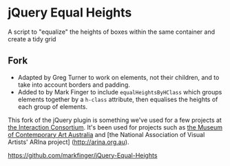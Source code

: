 # jQuery Equal Heights

A script to "equalize" the heights of boxes within the same container and create
a tidy grid

## Fork

*	Adapted by Greg Turner to work on elements, not their children, and to take
	into account borders and padding.
*	Added to by Mark Finger to include `equalHeightsByHClass` which groups
	elements together by a `h-class` attribute, then equalises the heights of
	each group of elements.

This fork of the jQuery plugin is something we've used for a few projects at
[the Interaction Consortium](http://interaction.net.au). It's been used for
projects such as [the Museum of Contemporary Art Australia](http://mca.com.au)
and [the National Association of Visual Artists' ARIna project]
(http://arina.org.au).

https://github.com/markfinger/jQuery-Equal-Heights